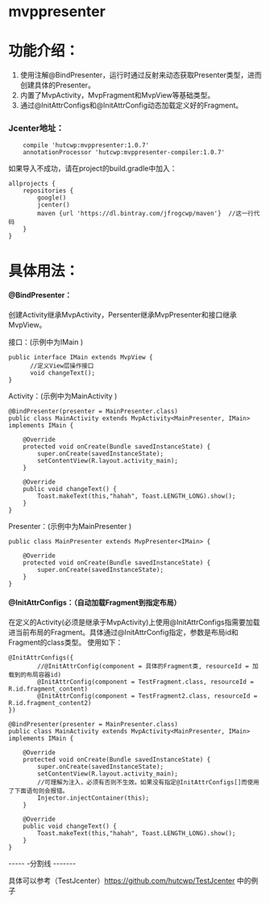 # mvppresenter

# 功能介绍：
1. 使用注解@BindPresenter，运行时通过反射来动态获取Presenter类型，进而创建具体的Presenter。
2. 内置了MvpActivity，MvpFragment和MvpView等基础类型。
3. 通过@InitAttrConfigs和@InitAttrConfig动态加载定义好的Fragment。

### Jcenter地址：
```
    compile 'hutcwp:mvppresenter:1.0.7'
    annotationProcessor 'hutcwp:mvppresenter-compiler:1.0.7'
```

如果导入不成功，请在project的build.gradle中加入：
```
allprojects {
    repositories {
        google()
        jcenter()
        maven {url 'https://dl.bintray.com/jfrogcwp/maven'}  //这一行代码
    }
}
```

# 具体用法：
#### @BindPresenter：
创建Activity继承MvpActivity，Persenter继承MvpPresenter和接口继承MvpView。

接口：(示例中为IMain )
```
public interface IMain extends MvpView {
      //定义View层操作接口
      void changeText();
}
```

Activity：(示例中为MainActivity )
```
@BindPresenter(presenter = MainPresenter.class)
public class MainActivity extends MvpActivity<MainPresenter, IMain> implements IMain {

    @Override
    protected void onCreate(Bundle savedInstanceState) {
        super.onCreate(savedInstanceState);
        setContentView(R.layout.activity_main);
    }

    @Override
    public void changeText() {
        Toast.makeText(this,"hahah", Toast.LENGTH_LONG).show();
    }
}
```

Presenter：(示例中为MainPresenter )
```
public class MainPresenter extends MvpPresenter<IMain> {

    @Override
    protected void onCreate(Bundle savedInstanceState) {
        super.onCreate(savedInstanceState);
    }
}
```

#### @InitAttrConfigs：（自动加载Fragment到指定布局）
在定义的Activity(必须是继承于MvpActivity)上使用@InitAttrConfigs指需要加载进当前布局的Fragment。具体通过@InitAttrConfig指定，参数是布局id和Fragment的class类型。
使用如下：
```
@InitAttrConfigs({
        //@InitAttrConfig(component = 具体的Fragment类, resourceId = 加载到的布局容器id)
        @InitAttrConfig(component = TestFragment.class, resourceId = R.id.fragment_content)
        @InitAttrConfig(component = TestFragment2.class, resourceId = R.id.fragment_content2)
})

@BindPresenter(presenter = MainPresenter.class)
public class MainActivity extends MvpActivity<MainPresenter, IMain> implements IMain {

    @Override
    protected void onCreate(Bundle savedInstanceState) {
        super.onCreate(savedInstanceState);
        setContentView(R.layout.activity_main);
        //可理解为注入，必须有否则不生效。如果没有指定@InitAttrConfigs[]而使用了下面语句则会报错。
        Injector.injectContainer(this);
    }

    @Override
    public void changeText() {
        Toast.makeText(this,"hahah", Toast.LENGTH_LONG).show();
    }
}
```


----- -分割线 -------

 具体可以参考（TestJcenter）https://github.com/hutcwp/TestJcenter 中的例子
